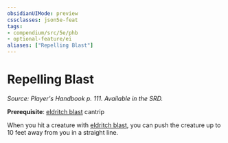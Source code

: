 ```yaml
---
obsidianUIMode: preview
cssclasses: json5e-feat
tags:
- compendium/src/5e/phb
- optional-feature/ei
aliases: ["Repelling Blast"]
---
```

# Repelling Blast
*Source: Player's Handbook p. 111. Available in the SRD.*  

**Prerequisite**: [eldritch blast](/Systems/5e/spells/eldritch-blast.md) cantrip

When you hit a creature with [eldritch blast](/Systems/5e/spells/eldritch-blast.md), you can push the creature up to 10 feet away from you in a straight line.